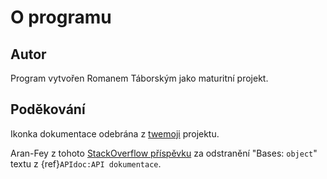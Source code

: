 # O programu

## Autor

Program vytvořen Romanem Táborským jako maturitní projekt.

## Poděkování

Ikonka dokumentace odebrána z [twemoji](https://twemoji.twitter.com/) projektu.

Aran-Fey z
tohoto [StackOverflow příspěvku](https://stackoverflow.com/questions/46279030/how-can-i-prevent-sphinx-from-listing-object-as-a-base-class)
za odstranění "Bases: `object`" textu z {ref}`APIdoc:API dokumentace`.
